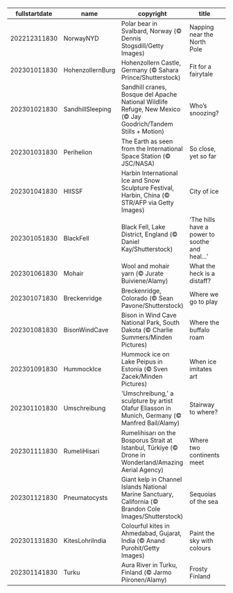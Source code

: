 |fullstartdate|name|copyright|title|image|
|--|--|--|--|--|
202212311830|NorwayNYD|Polar bear in Svalbard, Norway (© Dennis Stogsdill/Getty Images)|Napping near the North Pole|![](/en-IN/2023/01/202212311830NorwayNYD.jpg)|
202301011830|HohenzollernBurg|Hohenzollern Castle, Germany (© Sahara Prince/Shutterstock)|Fit for a fairytale|![](/en-IN/2023/01/202301011830HohenzollernBurg.jpg)|
202301021830|SandhillSleeping|Sandhill cranes, Bosque del Apache National Wildlife Refuge, New Mexico (© Jay Goodrich/Tandem Stills + Motion)|Who’s snoozing?|![](/en-IN/2023/01/202301021830SandhillSleeping.jpg)|
202301031830|Perihelion|The Earth as seen from the International Space Station (© JSC/NASA)|So close, yet so far|![](/en-IN/2023/01/202301031830Perihelion.jpg)|
202301041830|HIISSF|Harbin International Ice and Snow Sculpture Festival, Harbin, China (© STR/AFP via Getty Images)|City of ice|![](/en-IN/2023/01/202301041830HIISSF.jpg)|
202301051830|BlackFell|Black Fell, Lake District, England (© Daniel Kay/Shutterstock)|‘The hills have a power to soothe and heal...’|![](/en-IN/2023/01/202301051830BlackFell.jpg)|
202301061830|Mohair|Wool and mohair yarn (© Jurate Buiviene/Alamy)|What the heck is a distaff?|![](/en-IN/2023/01/202301061830Mohair.jpg)|
202301071830|Breckenridge|Breckenridge, Colorado (© Sean Pavone/Shutterstock)|Where we go to play|![](/en-IN/2023/01/202301071830Breckenridge.jpg)|
202301081830|BisonWindCave|Bison in Wind Cave National Park, South Dakota (© Charlie Summers/Minden Pictures)|Where the buffalo roam|![](/en-IN/2023/01/202301081830BisonWindCave.jpg)|
202301091830|HummockIce|Hummock ice on Lake Peipus in Estonia (© Sven Zacek/Minden Pictures)|When ice imitates art|![](/en-IN/2023/01/202301091830HummockIce.jpg)|
202301101830|Umschreibung|'Umschreibung,' a sculpture by artist Olafur Eliasson in Munich, Germany (© Manfred Bail/Alamy)|Stairway to where?|![](/en-IN/2023/01/202301101830Umschreibung.jpg)|
202301111830|RumeliHisari|Rumelihisarı on the Bosporus Strait at Istanbul, Türkiye (© Drone in Wonderland/Amazing Aerial Agency)|Where two continents meet|![](/en-IN/2023/01/202301111830RumeliHisari.jpg)|
202301121830|Pneumatocysts|Giant kelp in Channel Islands National Marine Sanctuary, California (© Brandon Cole Images/Shutterstock)|Sequoias of the sea|![](/en-IN/2023/01/202301121830Pneumatocysts.jpg)|
202301131830|KitesLohriIndia|Colourful kites in Ahmedabad, Gujarat, India (© Anand Purohit/Getty Images)|Paint the sky with colours|![](/en-IN/2023/01/202301131830KitesLohriIndia.jpg)|
202301141830|Turku|Aura River in Turku, Finland (© Jarmo Piironen/Alamy)|Frosty Finland|![](/en-IN/2023/01/202301141830Turku.jpg)|
